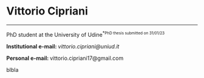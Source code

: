 <!DOCTYPE html>
<html>
<body>

<h1>Vittorio Cipriani</h1>
<hr>
<p>PhD student at the University of Udine<sup>*<font size="1">PhD thesis submitted on 31/01/23</font> </sup> </p>

<p><b>Institutional e-mail: </b> <i>vittorio.cipriani@uniud.it</i></p>
<p><b>Personal e-mail: </b> vittorio.cipriani17@gmail.com</p>
blbla
</body>
</html>

